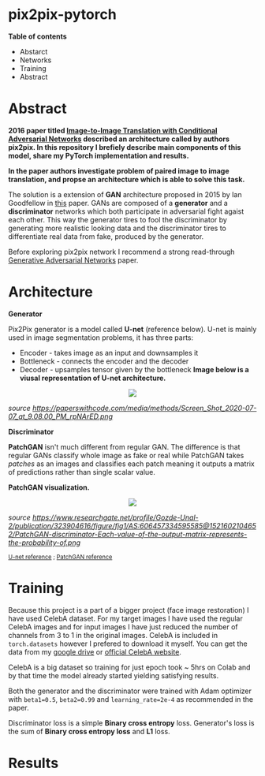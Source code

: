 # pix2pix-pytorch
**Table of contents**
* Abstarct
* Networks
* Training
* Abstract

# Abstract

**2016 paper titled <a href='https://arxiv.org/pdf/1611.07004v3.pdf'>Image-to-Image Translation with Conditional Adversarial Networks</a> described an architecture 
called by authors pix2pix. In this repository I brefiely describe main components of this model, share my PyTorch implementation and results.**

**In the paper authors investigate problem of paired image to image translation, and propse an architecture which is able to solve this task.**

The solution is a extension of **GAN** architecture proposed in 2015 by Ian Goodfellow in <a href='https://arxiv.org/pdf/1406.2661.pdf'>this</a> paper. GANs are composed of
a **generator** and a **discriminator** networks which both participate in adversarial fight agaist each other. This way the generator tires to fool the 
discriminator by generating more realistic looking data and the discriminator tires to differentiate real data from fake, produced by the generator. 

Before exploring pix2pix network I recommend a strong read-through <a href='https://arxiv.org/pdf/1406.2661.pdf'>Generative Adversarial Networks</a> paper.

# Architecture

**Generator**

Pix2Pix generator is a model called **U-net** (reference below). U-net is mainly used in image segmentation problems, it has three parts:
* Encoder - takes image as an input and downsamples it
* Bottleneck - connects the encoder and the decoder
* Decoder - upsamples tensor given by the bottleneck
**Image below is a viusal representation of U-net architecture.**

<p align='center'>
  <img src='https://paperswithcode.com/media/methods/Screen_Shot_2020-07-07_at_9.08.00_PM_rpNArED.png'>
</p>

*source https://paperswithcode.com/media/methods/Screen_Shot_2020-07-07_at_9.08.00_PM_rpNArED.png*

**Discriminator**

**PatchGAN** isn't much different from regular GAN. The difference is that regular GANs classify whole image as fake or real while PatchGAN takes *patches* as 
an images and classifies each patch meaning it outputs a matrix of predictions rather than single scalar value.

**PatchGAN visualization.**

<p align='center'>
  <img src='https://www.researchgate.net/profile/Gozde-Unal-2/publication/323904616/figure/fig1/AS:606457334595585@1521602104652/PatchGAN-discriminator-Each-value-of-the-output-matrix-represents-the-probability-of.png'>
</p>

*source https://www.researchgate.net/profile/Gozde-Unal-2/publication/323904616/figure/fig1/AS:606457334595585@1521602104652/PatchGAN-discriminator-Each-value-of-the-output-matrix-represents-the-probability-of.png*

<small><a href='https://arxiv.org/pdf/1505.04597.pdf'>U-net reference<a/> ; <a href='https://arxiv.org/pdf/1611.07004v3.pdf'>PatchGAN reference<a/></small>

# Training

Because this project is a part of a bigger project (face image restoration) I have used CelebA dataset. For my target images I have used the regular CelebA images 
and for input images I have just reduced the number of channels from 3 to 1 in the original images. CelebA is included in <code>torch.datasets</code> however I 
prefered to download it myself. You can get the data from my 
<a href='https://drive.google.com/file/d/1n7PHKT7DLkBJHi7yZNGMCXTMNfAohtMO/view?usp=sharing'>google drive</a> or 
<a href='http://mmlab.ie.cuhk.edu.hk/projects/CelebA.html'>official CelebA website</a>.

CelebA is a big dataset so training for just epoch took ~ 5hrs on Colab and by that time the model already started yielding satisfying results.

Both the generator and the discriminator were trained with Adam optimizer with <code>beta1=0.5</code>, <code>beta2=0.99</code> and <code>learning_rate=2e-4</code>
as recommended in the paper.

Discriminator loss is a simple **Binary cross entropy** loss. Generator's loss is the sum of **Binary cross entropy loss** and **L1** loss.

# Results
